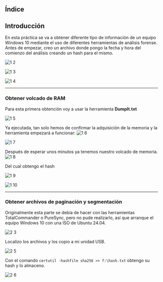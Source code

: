 ## Índice


## Introducción

En esta práctica se va a obtener diferente tipo de información de un equipo Windows 10 mediante el uso de diferentes herramientas de análisis forense. 
Antes de empezar, creo un archivo donde pongo la fecha y hora del comienzo del análisis creando un hash para el mismo.

![1 2](https://github.com/user-attachments/assets/420d400c-7264-4d8a-aece-40b295220d22)

![1 3](https://github.com/user-attachments/assets/f0fc67bf-b6a6-4b07-934d-ec9a00f5f7a6)

![1 4](https://github.com/user-attachments/assets/41c151b8-280c-4ede-a316-6fabeced7a70)


---
### Obtener volcado de RAM
Para esta primera obtención voy a usar la herramienta **DumpIt.txt**

![1 5](https://github.com/user-attachments/assets/ce38ce06-70f7-4936-8fb4-3de94f34633b)


Ya ejecutada, tan solo hemos de confirmar la adquisición de la memoria y la herramienta empezará a funcionar:
![1 6](https://github.com/user-attachments/assets/b168c975-bfb8-463e-8d65-cfd69281f681)


![1 7](https://github.com/user-attachments/assets/e4580c52-5f6f-4c7f-a906-80ec44084113)


Después de esperar unos minutos ya tenemos nuestro volcado de memoria.
![1 8](https://github.com/user-attachments/assets/dc1ed20a-12f3-471c-b125-1dad2fe63f6a)


Del cual obtengo el hash

![1 9](https://github.com/user-attachments/assets/971ad78b-abe7-4526-87e0-a764cd6d5060)


![1 10](https://github.com/user-attachments/assets/b5673202-fe5a-4bbd-9112-3264632497b3)

---
### Obtener archivos de paginación y segmentación

Originalmente esta parte se debía de hacer con las herramientas TotalCommander o PureSync, pero no pude realizarlo, así que arranque el equipo Windows 10 con una ISO de Ubuntu 24.04.


![2 3](https://github.com/user-attachments/assets/2f7109ba-27fd-48cf-bf3d-b6e240625a74)


Localizo los archivos y los copio a mi unidad USB.

![2 5](https://github.com/user-attachments/assets/419e51a6-717d-45d9-826a-cb4408acc165)


Con el comando `certutil -hashfile sha256 >> f:\hash.txt` obtengo su hash y lo almaceno.

![2 6](https://github.com/user-attachments/assets/5c4e9310-93dc-46f5-a0c2-b3a13f8430e1)


